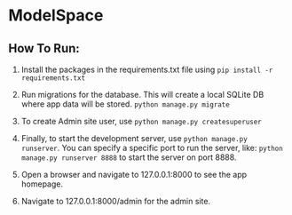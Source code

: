 # ModelSpace

## How To Run:

1. Install the packages in the requirements.txt file using `pip install -r requirements.txt`

2. Run migrations for the database. This will create a local SQLite DB where app data will be stored. `python manage.py migrate`

3. To create Admin site user, use `python manage.py createsuperuser`

4. Finally, to start the development server, use `python manage.py runserver`.
You can specify a specific port to run the server, like: `python manage.py runserver 8888` to start the server on port 8888.

5. Open a browser and navigate to 127.0.0.1:8000 to see the app homepage.

6. Navigate to 127.0.0.1:8000/admin for the admin site.